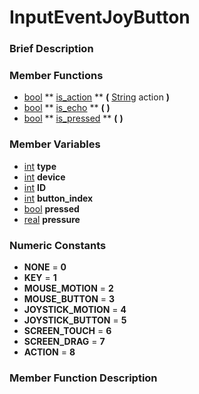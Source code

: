 #  InputEventJoyButton  

###  Brief Description  


###  Member Functions 
  * [bool](class_bool)  ** [is_action](#is_action) **  **(** [String](class_string) action  **)**
  * [bool](class_bool)  ** [is_echo](#is_echo) **  **(** **)**
  * [bool](class_bool)  ** [is_pressed](#is_pressed) **  **(** **)**

###  Member Variables  
  * [int](class_int) **type**
  * [int](class_int) **device**
  * [int](class_int) **ID**
  * [int](class_int) **button_index**
  * [bool](class_bool) **pressed**
  * [real](class_real) **pressure**

###  Numeric Constants  
  * **NONE** = **0**
  * **KEY** = **1**
  * **MOUSE_MOTION** = **2**
  * **MOUSE_BUTTON** = **3**
  * **JOYSTICK_MOTION** = **4**
  * **JOYSTICK_BUTTON** = **5**
  * **SCREEN_TOUCH** = **6**
  * **SCREEN_DRAG** = **7**
  * **ACTION** = **8**

###  Member Function Description  
